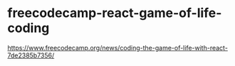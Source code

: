 # freecodecamp-react-game-of-life-coding
https://www.freecodecamp.org/news/coding-the-game-of-life-with-react-7de2385b7356/

